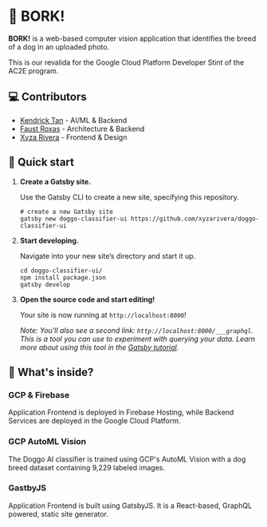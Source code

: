 # 🐶 BORK! #

**BORK!** is a web-based computer vision application that identifies the breed of a dog in an uploaded photo.

This is our revalida for the Google Cloud Platform Developer Stint of the AC2E program.

## 💻 Contributors

- [Kendrick Tan](https://github.com/saibunny) - AI/ML & Backend
- [Faust Roxas](https://github.com/faustroxas) - Architecture & Backend
- [Xyza Rivera](http://xyzarivera.com) - Frontend & Design

## 🚀 Quick start

1.  **Create a Gatsby site.**

    Use the Gatsby CLI to create a new site, specifying this repository.

    ```shell
    # create a new Gatsby site
    gatsby new doggo-classifier-ui https://github.com/xyzarivera/doggo-classifier-ui
    ```

2.  **Start developing.**

    Navigate into your new site’s directory and start it up.

    ```shell
    cd doggo-classifier-ui/
    npm install package.json
    gatsby develop
    ```

3.  **Open the source code and start editing!**

    Your site is now running at `http://localhost:8000`!

    _Note: You'll also see a second link: _`http://localhost:8000/___graphql`_. This is a tool you can use to experiment with querying your data. Learn more about using this tool in the [Gatsby tutorial](https://www.gatsbyjs.org/tutorial/part-five/#introducing-graphiql)._

## 🧐 What's inside?

### GCP & Firebase

Application Frontend is deployed in Firebase Hosting, while Backend Services are deployed in the Google Cloud Platform.

### GCP AutoML Vision

The Doggo AI classifier is trained using GCP's AutoML Vision with a dog breed dataset containing 9,229 labeled images.

### GastbyJS

Application Frontend is built using GatsbyJS. It is a React-based, GraphQL powered, static site generator.